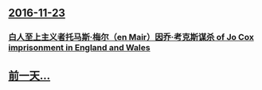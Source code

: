 ## [2016-11-23](/zh/news/2016/11/23/index.md)

### [白人至上主义者托马斯·梅尔（en Mair）因乔·考克斯谋杀 of Jo Cox imprisonment in England and Wales ](/zh/news/2016/11/23/白人至上主义者托马斯-梅尔-en-Mair-因乔-考克斯谋杀-of-Jo-Cox-imprisonment-in-Eng.md)
## [前一天...](/zh/news/2016/11/22/index.md)

